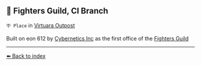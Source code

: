 ## 🏢 Fighters Guild, CI Branch

`🪧 Place` in [Virtuara Outpost](/virtuara_outpost.html)

Built on eon 612 by [Cybernetics Inc](/cybernetics_inc.html) as the first office of the [Fighters Guild](/fighters_guild.html) 


----------
[⬅️ Back to index](/index.md#ff60_s)